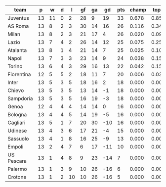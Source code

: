 |    team    | p  | w  | d | l  | gf | ga | gd  | pts | champ | top2  | top3  | top4  |  5-7  | bot4  | bot3  | bot2  |
|------------|----|----|---|----|----|----|-----|-----|-------|-------|-------|-------|-------|-------|-------|-------|
| Juventus   | 13 | 11 | 0 |  2 | 28 |  9 |  19 |  33 | 0.678 | 0.854 | 0.929 | 0.964 | 0.034 | 0.000 | 0.000 | 0.000|
| AS Roma    | 13 |  8 | 2 |  3 | 30 | 14 |  16 |  26 | 0.116 | 0.346 | 0.538 | 0.684 | 0.240 | 0.000 | 0.000 | 0.000|
| Milan      | 13 |  8 | 2 |  3 | 21 | 17 |   4 |  26 | 0.020 | 0.095 | 0.190 | 0.315 | 0.397 | 0.000 | 0.000 | 0.000|
| Lazio      | 13 |  7 | 4 |  2 | 26 | 14 |  12 |  25 | 0.075 | 0.257 | 0.438 | 0.587 | 0.298 | 0.000 | 0.000 | 0.000|
| Atalanta   | 13 |  8 | 1 |  4 | 21 | 14 |   7 |  25 | 0.025 | 0.101 | 0.214 | 0.342 | 0.390 | 0.000 | 0.000 | 0.000|
| Napoli     | 13 |  7 | 3 |  3 | 23 | 14 |   9 |  24 | 0.038 | 0.152 | 0.287 | 0.425 | 0.374 | 0.000 | 0.000 | 0.000|
| Torino     | 13 |  6 | 4 |  3 | 29 | 16 |  13 |  22 | 0.042 | 0.152 | 0.287 | 0.435 | 0.365 | 0.000 | 0.000 | 0.000|
| Fiorentina | 12 |  5 | 5 |  2 | 18 | 11 |   7 |  20 | 0.006 | 0.033 | 0.080 | 0.148 | 0.317 | 0.004 | 0.001 | 0.000|
| Inter      | 13 |  5 | 3 |  5 | 18 | 16 |   2 |  18 | 0.000 | 0.002 | 0.008 | 0.023 | 0.118 | 0.044 | 0.016 | 0.004|
| Chievo     | 13 |  5 | 3 |  5 | 13 | 14 |  -1 |  18 | 0.000 | 0.002 | 0.008 | 0.018 | 0.101 | 0.046 | 0.014 | 0.004|
| Sampdoria  | 13 |  5 | 3 |  5 | 16 | 19 |  -3 |  18 | 0.000 | 0.003 | 0.008 | 0.021 | 0.107 | 0.053 | 0.022 | 0.006|
| Genoa      | 12 |  4 | 4 |  4 | 14 | 14 |   0 |  16 | 0.000 | 0.002 | 0.006 | 0.018 | 0.100 | 0.051 | 0.019 | 0.005|
| Bologna    | 13 |  4 | 4 |  5 | 14 | 19 |  -5 |  16 | 0.000 | 0.000 | 0.002 | 0.006 | 0.043 | 0.120 | 0.051 | 0.018|
| Cagliari   | 13 |  5 | 1 |  7 | 20 | 30 | -10 |  16 | 0.000 | 0.001 | 0.004 | 0.009 | 0.057 | 0.121 | 0.054 | 0.018|
| Udinese    | 13 |  4 | 3 |  6 | 17 | 21 |  -4 |  15 | 0.000 | 0.000 | 0.001 | 0.005 | 0.043 | 0.138 | 0.065 | 0.023|
| Sassuolo   | 13 |  4 | 1 |  8 | 16 | 25 |  -9 |  13 | 0.000 | 0.000 | 0.000 | 0.001 | 0.016 | 0.275 | 0.149 | 0.060|
| Empoli     | 13 |  2 | 4 |  7 |  6 | 17 | -11 |  10 | 0.000 | 0.000 | 0.000 | 0.000 | 0.002 | 0.569 | 0.375 | 0.187|
| US Pescara | 13 |  1 | 4 |  8 |  9 | 23 | -14 |   7 | 0.000 | 0.000 | 0.000 | 0.000 | 0.000 | 0.784 | 0.627 | 0.401|
| Palermo    | 13 |  1 | 3 |  9 | 10 | 26 | -16 |   6 | 0.000 | 0.000 | 0.000 | 0.000 | 0.000 | 0.864 | 0.747 | 0.555|
| Crotone    | 13 |  1 | 2 | 10 | 10 | 26 | -16 |   5 | 0.000 | 0.000 | 0.000 | 0.000 | 0.000 | 0.930 | 0.859 | 0.718|
